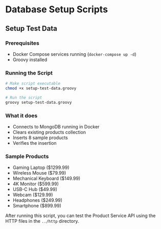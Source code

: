 # Database Setup Scripts

## Setup Test Data

### Prerequisites
- Docker Compose services running (`docker-compose up -d`)
- Groovy installed

### Running the Script

```bash
# Make script executable
chmod +x setup-test-data.groovy

# Run the script
groovy setup-test-data.groovy
```

### What it does
- Connects to MongoDB running in Docker
- Clears existing products collection
- Inserts 8 sample products
- Verifies the insertion

### Sample Products
- Gaming Laptop ($1299.99)
- Wireless Mouse ($79.99)
- Mechanical Keyboard ($149.99)
- 4K Monitor ($599.99)
- USB-C Hub ($49.99)
- Webcam ($129.99)
- Headphones ($249.99)
- Smartphone ($899.99)

After running this script, you can test the Product Service API using the HTTP files in the `../http` directory.